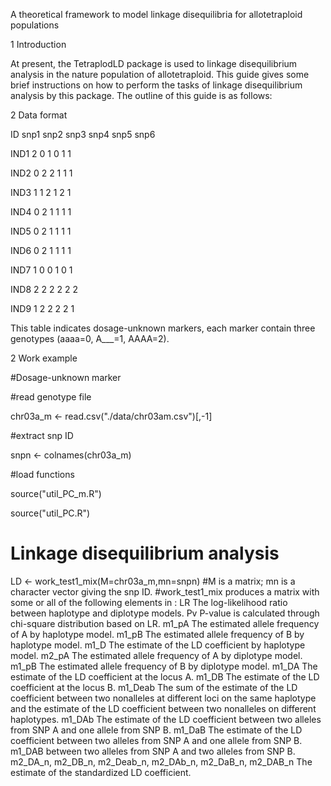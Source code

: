 A theoretical framework to model linkage disequilibria for allotetraploid populations

1 Introduction 

At present, the TetraplodLD package is used to linkage disequilibrium analysis in the nature population of allotetraploid. This guide gives some brief instructions on how to perform the tasks of linkage disequilibrium analysis by this package. The outline of this guide is as follows:

2 Data format

ID         snp1  snp2  snp3  snp4  snp5  snp6

IND1        2     0     1     0     1      1

IND2        0     2     2     1     1      1

IND3        1     1     2     1     2      1

IND4        0     2     1     1     1      1

IND5        0     2     1     1     1      1

IND6        0     2     1     1     1      1

IND7        1     0     0     1     0      1

IND8        2     2     2     2     2      2

IND9        1     2     2     2     2      1

This table indicates dosage-unknown markers, each marker contain three genotypes (aaaa=0, A___=1, AAAA=2). 

2 Work example

#Dosage-unknown marker

#read genotype file

chr03a_m <- read.csv("./data/chr03am.csv")[,-1]

#extract snp ID

snpn <- colnames(chr03a_m)

#load functions

source("util_PC_m.R")

source("util_PC.R")

# Linkage disequilibrium analysis
LD <- work_test1_mix(M=chr03a_m,mn=snpn)
#M is a matrix; mn is a character vector giving the snp ID.
#work_test1_mix produces a matrix with some or all of the following elements in :
LR        The log-likelihood ratio between haplotype and diplotype models.
Pv         P-value is calculated through chi-square distribution based on LR.
m1_pA     The estimated allele frequency of A by haplotype model.
m1_pB     The estimated allele frequency of B by haplotype model.
m1_D      The estimate of the LD coefficient by haplotype model.
m2_pA     The estimated allele frequency of A by diplotype model.
m1_pB     The estimated allele frequency of B by diplotype model.
m1_DA     The estimate of the LD coefficient at the locus A.
m1_DB     The estimate of the LD coefficient at the locus B.
m1_Deab    The sum of the estimate of the LD coefficient between two nonalleles at different loci on the same haplotype and the estimate of the LD coefficient between two nonalleles on different haplotypes.
m1_DAb     The estimate of the LD coefficient between two alleles from SNP A and one allele from SNP B.
m1_DaB     The estimate of the LD coefficient between two alleles from SNP A and one allele from SNP B.
m1_DAB     between two alleles from SNP A and two alleles from SNP B.
m2_DA_n, m2_DB_n, m2_Deab_n, m2_DAb_n, m2_DaB_n, m2_DAB_n  The estimate of the standardized LD coefficient.










